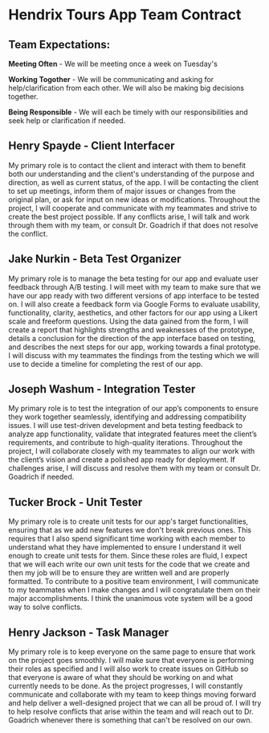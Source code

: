 # Hendrix Tours App Team Contract
## Team Expectations:
**Meeting Often** - We will be meeting once a week on Tuesday's

**Working Togother** - We will be communicating and asking for help/clarification from each other.
We will also be making big decisions together.

**Being Responsible** - We will each be timely with our responsibilities and seek help or clarification if needed.

## Henry Spayde - Client Interfacer
My primary role is to contact the client and interact with them to benefit both our understanding and the client's understanding of the purpose and direction, as well as current status, of the app.
I will be contacting the client to set up meetings, inform them of major issues or changes from the original plan, or ask for input on new ideas or modifications.
Throughout the project, I will cooperate and communicate with my teammates and strive to create the best project possible.
If any conflicts arise, I will talk and work through them with my team, or consult Dr. Goadrich if that does not resolve the conflict.

## Jake Nurkin - Beta Test Organizer
My primary role is to manage the beta testing for our app and evaluate user feedback through A/B testing.
I will meet with my team to make sure that we have our app ready with two different versions of app interface to be tested on. 
I will also create a feedback form via Google Forms to evaluate usability, functionality, clarity, aesthetics, and other factors for our app using a Likert scale and freeform questions. 
Using the data gained from the form, I will create a report that highlights strengths and weaknesses of the prototype, details a conclusion for the direction of the app interface based on testing, and describes the next steps for our app, working towards a final prototype. 
I will discuss with my teammates the findings from the testing which we will use to decide a timeline for completing the rest of our app. 

## Joseph Washum - Integration Tester
My primary role is to test the integration of our app’s components to ensure they work together seamlessly, identifying and addressing compatibility issues.
I will use test-driven development and beta testing feedback to analyze app functionality, validate that integrated features meet the client’s requirements, and contribute to high-quality iterations. 
Throughout the project, I will collaborate closely with my teammates to align our work with the client’s vision and create a polished app ready for deployment. 
If challenges arise, I will discuss and resolve them with my team or consult Dr. Goadrich if needed.

## Tucker Brock - Unit Tester
My primary role is to create unit tests for our app's target functionalities, ensuring that as we add new features we don't break previous ones. This requires that I also spend significant time working with each member to understand what they have implemented to ensure I understand it well enough to create unit tests for them.
Since these roles are fluid, I expect that we will each write our own unit tests for the code that we create and then my job will be to ensure they are written well and are properly formatted. To contribute to a positive team environment, I will communicate to my teammates when I make changes and I will congratulate them on their major accomplishments. 
I think the unanimous vote system will be a good way to solve conflicts.

## Henry Jackson - Task Manager
My primary role is to keep everyone on the same page to ensure that work on the project goes smoothly.
I will make sure that everyone is performing their roles as specified and I will also work to create issues on GitHub so that everyone is aware of what they should be working on and what currently needs to be done.
As the project progresses, I will constantly communicate and collaborate with my team to keep things moving forward and help deliver a well-designed project that we can all be proud of.
I will try to help resolve conflicts that arise within the team and will reach out to Dr. Goadrich whenever there is something that can't be resolved on our own.
